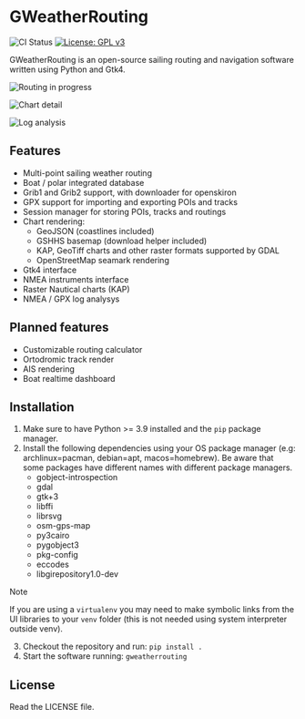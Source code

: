 # GWeatherRouting

![CI Status](https://github.com/dakk/gweatherrouting/actions/workflows/ci.yaml/badge.svg)
[![License: GPL v3](https://img.shields.io/badge/License-GPLv3-blue.svg)](https://www.gnu.org/licenses/gpl-3.0)
<!-- [![PyPI version](https://badge.fury.io/py/gweatherrouting.svg)](https://badge.fury.io/py/gweatherrouting) -->

GWeatherRouting is an open-source sailing routing and navigation software written using Python and Gtk4.

![Routing in progress](https://github.com/dakk/gweatherrouting/raw/master/docs/source/_static/images/quckstart/10.gif)

<!-- ![Routing in progress](https://github.com/dakk/gweatherrouting/raw/master/docs/source/_static/images/s3.png) -->
<!-- ![Routing done](https://github.com/dakk/gweatherrouting/raw/master/docs/source/_static/images/s5.png) -->

![Chart detail](https://github.com/dakk/gweatherrouting/raw/master/docs/source/_static/images/s6.png)

![Log analysis](https://github.com/dakk/gweatherrouting/raw/master/docs/source/_static/images/loganalysis.png)

## Features

- Multi-point sailing weather routing
- Boat / polar integrated database
- Grib1 and Grib2 support, with downloader for openskiron
- GPX support for importing and exporting POIs and tracks
- Session manager for storing POIs, tracks and routings
- Chart rendering: 
    - GeoJSON (coastlines included)
    - GSHHS basemap (download helper included)
    - KAP, GeoTiff charts and other raster formats supported by GDAL
    - OpenStreetMap seamark rendering
- Gtk4 interface
- NMEA instruments interface
- Raster Nautical charts (KAP)
- NMEA / GPX log analysys


## Planned features

- Customizable routing calculator
- Ortodromic track render
- AIS rendering
- Boat realtime dashboard


## Installation

1. Make sure to have Python >= 3.9 installed and the `pip` package manager.
2. Install the following dependencies using your OS package manager (e.g: archlinux=pacman, debian=apt, macos=homebrew). Be aware that some packages have different names with different package managers.
   - gobject-introspection
   - gdal
   - gtk+3
   - libffi
   - librsvg
   - osm-gps-map
   - py3cairo
   - pygobject3
   - pkg-config
   - eccodes
   - libgirepository1.0-dev

> [!NOTE]  
> If you are using a `virtualenv` you may need to make symbolic links from the UI libraries to your `venv` folder (this is not needed using system interpreter outside venv).

3. Checkout the repository and run: ```pip install .```
4. Start the software running: ```gweatherrouting```

## License

Read the LICENSE file.
